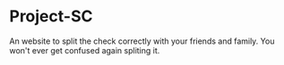 # Project-SC
An website to split the check correctly with your friends and family. You won't ever get confused again spliting it.
